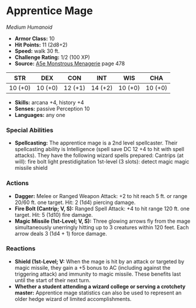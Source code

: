 # Apprentice Mage

*Medium* *Humanoid*

- **Armor Class:** 10
- **Hit Points:** 11 (2d8+2)
- **Speed:** walk 30 ft.
- **Challenge Rating:** 1/2 (100 XP)
- **Source:** [A5e Monstrous Menagerie](https://enpublishingrpg.com/products/level-up-monstrous-menagerie-a5e) page 478

| STR | DEX | CON | INT | WIS | CHA |
| --- | --- | --- | --- | --- | --- |
| 10 (+0) | 10 (+0) | 12 (+1) | 14 (+2) | 10 (+0) | 10 (+0) |

- **Skills:** arcana +4, history +4
- **Senses:** passive Perception 10
- **Languages:** any one
### Special Abilities
- **Spellcasting:** The apprentice mage is a 2nd level spellcaster. Their spellcasting ability is Intelligence (spell save DC 12
 +4 to hit with spell attacks). They have the following wizard spells prepared:
 Cantrips (at will): fire bolt
 light
 prestidigitation
 1st-level (3 slots): detect magic
 magic missile
 shield
### Actions
- **Dagger:** Melee or Ranged Weapon Attack: +2 to hit  reach 5 ft. or range 20/60 ft.  one target. Hit: 2 (1d4) piercing damage.
- **Fire Bolt (Cantrip; V, S):** Ranged Spell Attack: +4 to hit  range 120 ft.  one target. Hit: 5 (1d10) fire damage.
- **Magic Missile (1st-Level; V, S):** Three glowing arrows fly from the mage simultaneously  unerringly hitting up to 3 creatures within 120 feet. Each arrow deals 3 (1d4 + 1) force damage.
### Reactions
- **Shield (1st-Level; V:** When the mage is hit by an attack or targeted by magic missile, they gain a +5 bonus to AC (including against the triggering attack) and immunity to magic missile. These benefits last until the start of their next turn.
- **Whether a student attending a wizard college or serving a crotchety master:** Apprentice mage statistics can also be used to represent an older hedge wizard of limited accomplishments.


